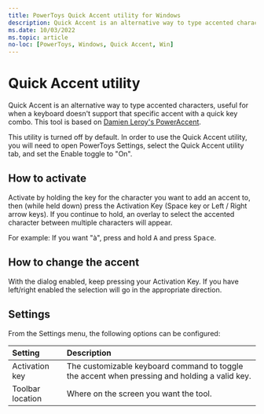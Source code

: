 ```yaml
---
title: PowerToys Quick Accent utility for Windows
description: Quick Accent is an alternative way to type accented characters, useful for when a keyboard doesn't support that specific accent with a quick key combo.
ms.date: 10/03/2022
ms.topic: article
no-loc: [PowerToys, Windows, Quick Accent, Win]
---
```


# Quick Accent utility

Quick Accent is an alternative way to type accented characters, useful for when a keyboard doesn't support that specific accent with a quick key combo. This tool is based on [Damien Leroy's PowerAccent](https://github.com/damienleroy/PowerAccent).

This utility is turned off by default. In order to use the Quick Accent utility, you will need to open PowerToys Settings, select the Quick Accent utility tab, and set the Enable toggle to "On".

## How to activate

Activate by holding the key for the character you want to add an accent to, then (while held down) press the Activation Key (Space key or Left / Right arrow keys). If you continue to hold, an overlay to select the accented character between multiple characters will appear.

For example: If you want "à", press and hold <kbd>A</kbd> and press <kbd>Space</kbd>.

## How to change the accent

With the dialog enabled, keep pressing your Activation Key. If you have left/right enabled the selection will go in the appropriate direction.

## Settings

From the Settings menu, the following options can be configured:

| Setting | Description |
| :--- | :--- |
| Activation key | The customizable keyboard command to toggle the accent when pressing and holding a valid key. |
| Toolbar location | Where on the screen you want the tool. |
